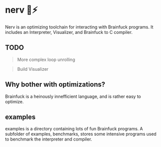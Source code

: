 # nerv 🧠⚡

Nerv is an optimizing toolchain for interacting with Brainfuck programs. It includes an Interpreter, Visualizer, and Brainfuck to C compiler.

## TODO
> More complex loop unrolling

> Build Visualizer

## Why bother with optimizations?
Brainfuck is a heinously innefficient language, and is rather easy to optimize.

## examples
examples is a directory containing lots of fun Brainfuck programs. A subfolder of examples, benchmarks, stores some intensive programs used to benchmark the interpreter and compiler.
